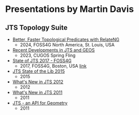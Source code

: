 # Presentations by Martin Davis

## JTS Topology Suite

* [Better, Faster Topological Predicates with RelateNG](jts/Better_Faster_Topo_Predicates_with_RelateNG.pdf)
  * 2024, FOSS4G North America, St. Louis, USA
* [Recent Developments in JTS and GEOS](jts/Recent_Development_in_JTS_and_GEOS.pdf)
  * 2023, CUGOS Spring Fling
* [State of JTS 2017 - FOSS4G](jts/State_of_JTS_2017_FOSS4G.pdf)
  * 2017, FOSS4G, Boston, USA [link](https://2017.foss4g.org/post_conference/State-of-JTS.pdf)
* [JTS State of the Lib 2015](jts/JTS_State_of_the_Lib_2015.pdf)
  * 2015
* [What's New in JTS 2012](jts/Whats_New_in_JTS_2012.pdf)
  * 2012 
* [What's New in JTS 2011](jts/Whats_New_in_JTS_2011.pdf)
  * 2011
* [JTS - an API for Geometry](jts/JTS_API_for_Geometry.pdf)
  * 2011 



